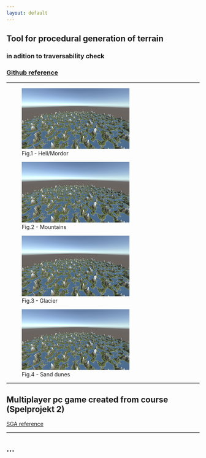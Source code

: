 ```yaml
---
layout: default
---
```



## Tool for procedural generation of terrain
### in adition to traversability check

### [Github reference](https://github.com/slypez/Procedural_generation_of_terrain)

***

<div flow = none>
  <figure>
  <img width="281" height="158" src="images/terrain/Mountains_2.png">
  <div flow = left>   
  <figcaption>Fig.1 - Hell/Mordor </figcaption>
  </div>
</figure>

<figure>
  <img width="281" height="158" src="images/terrain/Mountains_2.png">
  <div flow = left>
  <figcaption>Fig.2 - Mountains</figcaption>
  </div> 
</figure>
</div>

<div flow = none>
  <figure>
  <img width="281" height="158" src="images/terrain/Mountains_2.png">
  <div flow = left>
  <figcaption>Fig.3 - Glacier</figcaption>
  </div>
  </figure>

<figure>
  <img width="281" height="158" src="images/terrain/Mountains_2.png">
  <div flow = left>
  <figcaption>Fig.4 - Sand dunes</figcaption>
  </div>
</figure>
</div>

***

## Multiplayer pc game created from course (Spelprojekt 2)

[SGA reference](https://www.gameawards.se/Games/2019/re%3ASurge)

***

## ...
